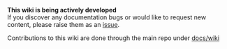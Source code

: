 **This wiki is being actively developed**  
If you discover any documentation bugs or would like to request new content, please raise them as an [issue](https://github.com/azure/azops/issues).

Contributions to this wiki are done through the main repo under [docs/wiki](https://github.com/Azure/AzOps/tree/main/docs/wiki)
